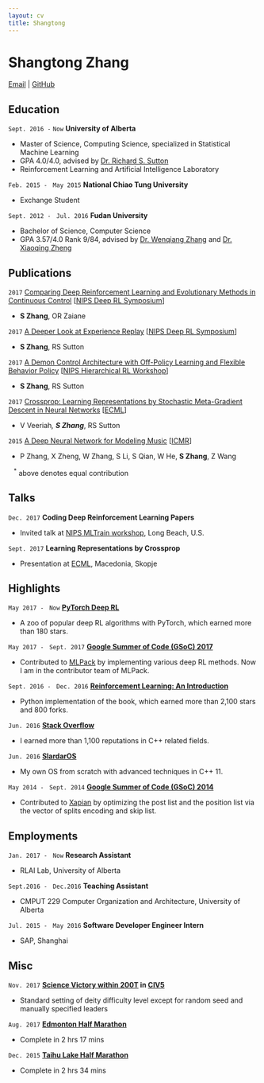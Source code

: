 ```yaml
---
layout: cv
title: Shangtong
---
```

# Shangtong Zhang 

<div id="webaddress">
<a href="mailto:zhangshangtong.cpp@gmail.com">Email</a>
| <a href="https://github.com/ShangtongZhang">GitHub</a>
</div>


## Education

`Sept. 2016 -`
`Now`
__University of Alberta__
- Master of Science, Computing Science, specialized in Statistical Machine Learning
- GPA 4.0/4.0, advised by [Dr. Richard S. Sutton](http://incompleteideas.net/sutton/)
- Reinforcement Learning and Artificial Intelligence Laboratory

`Feb. 2015 - `
`May 2015`
__National Chiao Tung University__
- Exchange Student

`Sept. 2012 - `
`Jul. 2016`
__Fudan University__
- Bachelor of Science, Computer Science
- GPA 3.57/4.0 Rank 9/84, advised by [Dr. Wenqiang Zhang](http://www.cs.fudan.edu.cn/?page_id=2022) and [Dr. Xiaoqing Zheng](http://homepage.fudan.edu.cn/zhengxq/)

## Publications

`2017`
[Comparing Deep Reinforcement Learning and Evolutionary Methods in Continuous Control](https://www.dropbox.com/s/t1fc28a9nbekn8v/nips_2017.pdf?dl=0) [[NIPS Deep RL Symposium](https://sites.google.com/view/deeprl-symposium-nips2017)]
- __S Zhang__, OR Zaiane

`2017`
[A Deeper Look at Experience Replay](https://www.dropbox.com/s/ma320zp2v4fw17w/nips_2017.pdf?dl=0) [[NIPS Deep RL Symposium](https://sites.google.com/view/deeprl-symposium-nips2017)]
- __S Zhang__, RS Sutton

`2017`
[A Demon Control Architecture with Off-Policy Learning and Flexible Behavior Policy](https://www.dropbox.com/s/a0ksjkhqaxbxlvr/nips_2017.pdf?dl=0) [[NIPS Hierarchical RL Workshop](https://sites.google.com/view/hrlnips2017/home?authuser=0)]
- __S Zhang__, RS Sutton

`2017`
[Crossprop: Learning Representations by Stochastic Meta-Gradient Descent in Neural Networks](http://arxiv.org/abs/1612.02879) [[ECML](http://ecmlpkdd2017.ijs.si/)]
- V Veeriah<sup>*</sup>, __S Zhang__<sup>*</sup>, RS Sutton

`2015`
[A Deep Neural Network for Modeling Music](https://www.researchgate.net/publication/275347034_A_Deep_Neural_Network_for_Modeling_Music) [[ICMR](http://www.icmr2015.org/)]
- P Zhang, X Zheng, W Zhang, S Li, S Qian, W He, __S Zhang__, Z Wang

` ` 
<sup>*</sup> above denotes equal contribution

## Talks 

`Dec. 2017` 
__Coding Deep Reinforcement Learning Papers__
- Invited talk at [NIPS MLTrain workshop](https://mltrain.cc/events/nips-highlights-learn-how-to-code-a-paper-with-state-of-the-art-frameworks/), Long Beach, U.S.

`Sept. 2017` 
__Learning Representations by Crossprop__
- Presentation at [ECML](http://ecmlpkdd2017.ijs.si/), Macedonia, Skopje

## Highlights 

`May 2017 - `
`Now`
__[PyTorch Deep RL](https://github.com/ShangtongZhang/DeepRL)__
- A zoo of popular deep RL algorithms with PyTorch, which earned more than 180 stars.

`May 2017 - `
`Sept. 2017` 
__[Google Summer of Code (GSoC) 2017](https://summerofcode.withgoogle.com/archive/2017/projects/4800276775043072/)__
- Contributed to [MLPack](http://mlpack.org/) by implementing various deep RL methods. Now I am in the contributor team of MLPack.

`Sept. 2016 - `
`Dec. 2016`
__[Reinforcement Learning: An Introduction](https://github.com/ShangtongZhang/reinforcement-learning-an-introduction)__
- Python implementation of the book, which earned more than 2,100 stars and 800 forks.

`Jun. 2016`
__[Stack Overflow](https://stackoverflow.com/users/3650053/t-ng)__
- I earned more than 1,100 reputations in C++ related fields.

`Jun. 2016`
__[SlardarOS](https://github.com/ShangtongZhang/SlardarOS)__
- My own OS from scratch with advanced techniques in C++ 11.


`May 2014 - `
`Sept. 2014`
__[Google Summer of Code (GSoC) 2014](https://www.google-melange.com/archive/gsoc/2014/orgs/xapian/projects/shangtongzhang.html)__
- Contributed to [Xapian](https://xapian.org/) by optimizing the post list and the position list via the vector of splits encoding and skip list.

## Employments

`Jan. 2017 - `
`Now`
__Research Assistant__
- RLAI Lab, University of Alberta

`Sept.2016 - `
`Dec.2016`
__Teaching Assistant__
- CMPUT 229 Computer Organization and Architecture, University of Alberta

`Jul. 2015 - `
`May 2016`
__Software Developer Engineer Intern__
- SAP, Shanghai

## Misc

`Nov. 2017`
__[Science Victory within 200T](https://tieba.baidu.com/p/5440852743?pid=115414082603&cid=0&red_tag=1704425195#115414082603) in [CIV5](http://www.civilization5.com/)__
- Standard setting of deity difficulty level except for random seed and manually specified leaders

`Aug. 2017` 
__[Edmonton Half Marathon](http://www.edmontonmarathon.ca/)__
- Complete in 2 hrs 17 mins

`Dec. 2015`
__[Taihu Lake Half Marathon](http://www.runsuzhou.com/)__
- Complete in 2 hrs 34 mins
